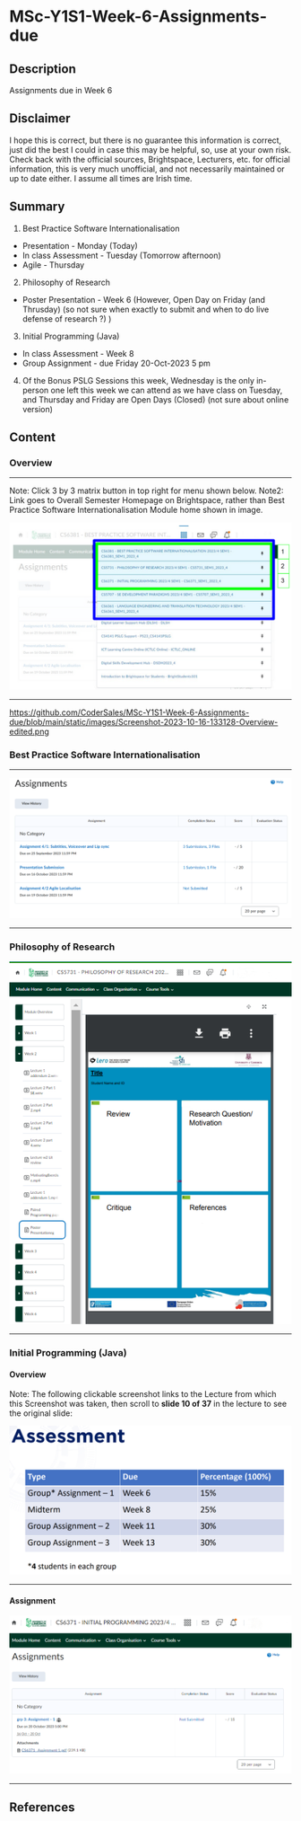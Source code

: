 # MSc-Y1S1-Week-6-Assignments-due

## Description
Assignments due in Week 6

## Disclaimer

I hope this is correct, but there is no guarantee this information is correct, just did the best I could in case this may be helpful, so, use at your own risk.
Check back with the official sources, Brightspace, Lecturers, etc. for official information, this is very much unofficial, and not necessarily maintained or up to date either.
I assume all times are Irish time.

## Summary

1. Best Practice Software Internationalisation
- Presentation - Monday (Today)
- In class Assessment - Tuesday (Tomorrow afternoon)
- Agile - Thursday

2. Philosophy of Research
- Poster Presentation - Week 6 (However, Open Day on Friday (and Thrusday) (so not sure when exactly to submit and when to do live defense of research ?) )

3. Initial Programming (Java)
- In class Assessment - Week 8
- Group Assignment - due Friday 20-Oct-2023 5 pm

4. Of the Bonus PSLG Sessions this week, Wednesday is the only in-person one left this week we can attend as we have class on Tuesday, and Thursday and Friday are Open Days (Closed) (not sure about online version)

## Content

### Overview

____

Note: Click 3 by 3 matrix button in top right for menu shown below.
Note2: Link goes to Overall Semester Homepage on Brightspace, rather than Best Practice Software Internationalisation Module home shown in image.

[![Screenshot-2023-10-16-133128-Overview-edited.png](https://github.com/CoderSales/MSc-Y1S1-Week-6-Assignments-due/blob/main/static/images/Screenshot-2023-10-16-133128-Overview-edited.png)](https://learn.ul.ie/d2l/home)

____

https://github.com/CoderSales/MSc-Y1S1-Week-6-Assignments-due/blob/main/static/images/Screenshot-2023-10-16-133128-Overview-edited.png

### Best Practice Software Internationalisation

____

[![Screenshot-2023-10-16-122607-Assignment-Internationalisation.png](https://github.com/CoderSales/MSc-Y1S1-Week-6-Assignments-due/blob/main/static/images/Screenshot-2023-10-16-122607-Assignment-Internationalisation.png)](https://learn.ul.ie/d2l/lms/dropbox/user/folders_list.d2l?ou=10835&isprv=0)

____

### Philosophy of Research

[![Screenshot-2023-10-16-124913-Philosophy-of-Research-Poster-Template-v2.png](https://github.com/CoderSales/MSc-Y1S1-Week-6-Assignments-due/blob/main/static/images/Screenshot-2023-10-16-124913-Philosophy-of-Research-Poster-Template-v2.png)](https://learn.ul.ie/d2l/le/lessons/10809/topics/455727)

____

### Initial Programming (Java)

#### Overview

Note: The following clickable screenshot links to the Lecture from which this Screenshot was taken, then scroll to **slide 10 of 37** in the lecture to see the original slide:

[![Screenshot-2023-10-16-131256-Initial-Programming-Assessment-Overview.png](https://github.com/CoderSales/MSc-Y1S1-Week-6-Assignments-due/blob/main/static/images/Screenshot-2023-10-16-131256-Initial-Programming-Assessment-Overview.png)](https://learn.ul.ie/d2l/le/lessons/10840/topics/458147)

____

#### Assignment

[![Screenshot-2023-10-16-124913-Philosophy-of-Research-Poster-Template-v2.png](https://github.com/CoderSales/MSc-Y1S1-Week-6-Assignments-due/blob/main/static/images/Screenshot-2023-10-16-130130-Initial-Programming-Assignmentv2.png)](https://learn.ul.ie/d2l/lms/dropbox/user/folders_list.d2l?ou=10840&isprv=0)

____


## References
